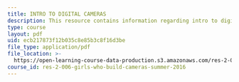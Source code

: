```yaml
---
title: INTRO TO DIGITAL CAMERAS
description: This resource contains information regarding intro to digital cameras.
type: course
layout: pdf
uid: ecb217873f12b035c8e85b3c8f16d3be
file_type: application/pdf
file_location: >-
  https://open-learning-course-data-production.s3.amazonaws.com/res-2-006-girls-who-build-cameras-summer-2016/ecb217873f12b035c8e85b3c8f16d3be_MITRES_2_006SUM16_Intro.pdf
course_id: res-2-006-girls-who-build-cameras-summer-2016
---
```

